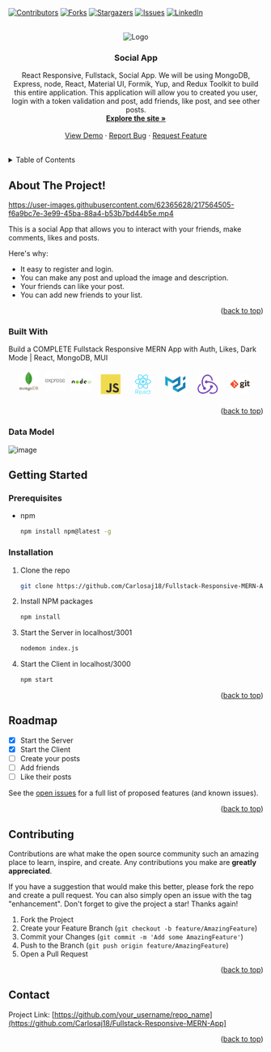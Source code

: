 <a name="readme-top"></a>
<!--
*** Thanks for checking out the Best-README-Template. If you have a suggestion
*** that would make this better, please fork the repo and create a pull request
*** or simply open an issue with the tag "enhancement".
*** Don't forget to give the project a star!
*** Thanks again! Now go create something AMAZING! :D
-->



<!-- PROJECT SHIELDS -->
<!--
*** I'm using markdown "reference style" links for readability.
*** Reference links are enclosed in brackets [ ] instead of parentheses ( ).
*** See the bottom of this document for the declaration of the reference variables
*** for contributors-url, forks-url, etc. This is an optional, concise syntax you may use.
*** https://www.markdownguide.org/basic-syntax/#reference-style-links
-->
[![Contributors][contributors-shield]][contributors-url]
[![Forks][forks-shield]][forks-url]
[![Stargazers][stars-shield]][stars-url]
[![Issues][issues-shield]][issues-url]
[![LinkedIn][linkedin-shield]][linkedin-url]



<!-- PROJECT LOGO -->
<br />
<div align="center">
  <a>
    <img src="https://user-images.githubusercontent.com/62365628/214876004-be858914-bb6b-4b6e-8c40-b49112ff0d30.png" alt="Logo" width="80" height="80">
  </a>

  <h3 align="center">Social App </h3>

  <p align="center">
    React Responsive, Fullstack, Social App. We will be using MongoDB, Express, node, React, Material UI, Formik, Yup, and Redux Toolkit to build this entire application. This application will allow you to created you user, login with a token validation and post, add friends, like post, and see other posts.
    <br />
    <a href="https://github.com/Carlosaj18/Fullstack-Responsive-MERN-App"><strong>Explore the site »</strong></a>
    <br />
    <br />
    <a href="https://github.com/Carlosaj18/Fullstack-Responsive-MERN-App">View Demo</a>
    ·
    <a href="https://github.com/Carlosaj18/Fullstack-Responsive-MERN-App/issues">Report Bug</a>
    ·
    <a href="https://github.com/Carlosaj18/Fullstack-Responsive-MERN-App/issues">Request Feature</a>
  </p>
</div>

<br />
<!-- TABLE OF CONTENTS -->
<details>
  <summary>Table of Contents</summary>
  <ol>
    <li>
      <a href="#about-the-project">About The Project</a>
      <ul>
        <li><a href="#built-with">Built With</a></li>
        <li><a href="#data-model">Data Model</a></li>
      </ul>
    </li>
    <li>
      <a href="#getting-started">Getting Started</a>
      <ul>
        <li><a href="#prerequisites">Prerequisites</a></li>
        <li><a href="#installation">Installation</a></li>
      </ul>
    </li>
    <li><a href="#usage">Usage</a></li>
    <li><a href="#roadmap">Roadmap</a></li>
    <li><a href="#contributing">Contributing</a></li>
    <li><a href="#contact">Contact</a></li>
  </ol>
</details>



<!-- ABOUT THE PROJECT -->
## About The Project!




https://user-images.githubusercontent.com/62365628/217564505-f6a9bc7e-3e99-45ba-88a4-b53b7bd44b5e.mp4





This is a social App that allows you to interact with your friends, make comments, likes and posts. 

Here's why:
* It easy to register and login. 
* You can make any post and upload the image and description.
* Your friends can like your post. 
* You can add new friends to your list. 
<p align="right">(<a href="#readme-top">back to top</a>)</p>


### Built With

Build a COMPLETE Fullstack Responsive MERN App with Auth, Likes, Dark Mode | React, MongoDB, MUI

<p align="center">
  <a target="_blank" rel="noopener noreferrer"> <img src="https://github.com/devicons/devicon/blob/1119b9f84c0290e0f0b38982099a2bd027a48bf1/icons/mongodb/mongodb-original-wordmark.svg" alt="Mongo" height="40" style="vertical-align:top; margin:4px"></a>
  <a target="_blank" rel="noopener noreferrer"> <img src="https://github.com/devicons/devicon/blob/1119b9f84c0290e0f0b38982099a2bd027a48bf1/icons/express/express-original-wordmark.svg" alt="Express" height="40" style="vertical-align:top; margin:4px"></a>
  <a target="_blank" rel="noopener noreferrer"> <img src="https://github.com/devicons/devicon/blob/1119b9f84c0290e0f0b38982099a2bd027a48bf1/icons/nodejs/nodejs-original-wordmark.svg" alt="Node" height="40" style="vertical-align:top; margin:4px"></a>
  <a target="_blank" rel="noopener noreferrer"> <img src="https://github.com/devicons/devicon/blob/1119b9f84c0290e0f0b38982099a2bd027a48bf1/icons/javascript/javascript-original.svg" alt="Firebase" height="40" style="vertical-align:top; margin:10px"></a>
  <a target="_blank" rel="noopener noreferrer"> <img src="https://github.com/devicons/devicon/blob/master/icons/react/react-original-wordmark.svg" alt="React" height="40" style="vertical-align:top; margin:10px"</a>
   <a> <img src="https://github.com/devicons/devicon/blob/1119b9f84c0290e0f0b38982099a2bd027a48bf1/icons/materialui/materialui-original.svg" alt="MaterialUi" height="40" style="vertical-align:top; margin:10px"></a>
  <a> <img src="https://github.com/devicons/devicon/blob/1119b9f84c0290e0f0b38982099a2bd027a48bf1/icons/redux/redux-original.svg" alt="Redux" height="40" style="vertical-align:top; margin:10px"></a>
   <a> <img src="https://github.com/devicons/devicon/blob/1119b9f84c0290e0f0b38982099a2bd027a48bf1/icons/git/git-original-wordmark.svg" alt="MaterialUi" height="40" style="vertical-align:top; margin:10px"></a>
</p>
  
  

<p align="right">(<a href="#readme-top">back to top</a>)</p>

### Data Model

![image](https://user-images.githubusercontent.com/62365628/226129656-bded07f5-3d6d-4fe3-9651-cd54554606b5.png)


<!-- GETTING STARTED -->
## Getting Started

### Prerequisites

* npm
  ```sh
  npm install npm@latest -g
  ```

### Installation

1. Clone the repo
   ```sh
   git clone https://github.com/Carlosaj18/Fullstack-Responsive-MERN-App.git
   ```
2. Install NPM packages
   ```sh
   npm install
   ```
3. Start the Server in localhost/3001
   ```sh
   nodemon index.js
   ```
4. Start the Client in localhost/3000
   ```sh
   npm start
   ```
   
<p align="right">(<a href="#readme-top">back to top</a>)</p>


<!-- ROADMAP -->
## Roadmap

- [x] Start the Server
- [x] Start the Client  
- [ ] Create your posts 
- [ ] Add friends 
- [ ] Like their posts 

See the [open issues](https://github.com/Carlosaj18/Fullstack-Responsive-MERN-App/issues) for a full list of proposed features (and known issues).

<p align="right">(<a href="#readme-top">back to top</a>)</p>



<!-- CONTRIBUTING -->
## Contributing

Contributions are what make the open source community such an amazing place to learn, inspire, and create. Any contributions you make are **greatly appreciated**.

If you have a suggestion that would make this better, please fork the repo and create a pull request. You can also simply open an issue with the tag "enhancement".
Don't forget to give the project a star! Thanks again!

1. Fork the Project
2. Create your Feature Branch (`git checkout -b feature/AmazingFeature`)
3. Commit your Changes (`git commit -m 'Add some AmazingFeature'`)
4. Push to the Branch (`git push origin feature/AmazingFeature`)
5. Open a Pull Request

<p align="right">(<a href="#readme-top">back to top</a>)</p>

<!-- CONTACT -->
## Contact

Project Link: [https://github.com/your_username/repo_name](https://github.com/Carlosaj18/Fullstack-Responsive-MERN-App]

<p align="right">(<a href="#readme-top">back to top</a>)</p>


<!-- MARKDOWN LINKS & IMAGES -->
<!-- https://www.markdownguide.org/basic-syntax/#reference-style-links -->
[contributors-shield]: https://img.shields.io/github/contributors/othneildrew/Best-README-Template.svg?style=for-the-badge
[contributors-url]: https://github.com/Carlosaj18/Fullstack-Responsive-MERN-App/graphs/contributors
[forks-shield]: https://img.shields.io/github/forks/othneildrew/Best-README-Template.svg?style=for-the-badge
[forks-url]: https://github.com/Carlosaj18/Fullstack-Responsive-MERN-App/network/members
[stars-shield]: https://img.shields.io/github/stars/othneildrew/Best-README-Template.svg?style=for-the-badge
[stars-url]: https://github.com/othneildrew/Best-README-Template/stargazers
[issues-shield]: https://img.shields.io/github/issues/othneildrew/Best-README-Template.svg?style=for-the-badge
[issues-url]: https://github.com/Carlosaj18/Fullstack-Responsive-MERN-App/issues
[linkedin-shield]: https://img.shields.io/badge/-LinkedIn-black.svg?style=for-the-badge&logo=linkedin&colorB=555
[linkedin-url]: https://www.linkedin.com/in/carlos-jaramillo-full-stack-developer/
[product-screenshot]: https://user-images.githubusercontent.com/62365628/216798918-82c7b3c2-8936-4e80-bf5d-9b83d2a1f3bc.mp4
[Next.js]: https://img.shields.io/badge/next.js-000000?style=for-the-badge&logo=nextdotjs&logoColor=white
[Next-url]: https://nextjs.org/
[React-url]: https://reactjs.org/
[Vue.js]: https://img.shields.io/badge/Vue.js-35495E?style=for-the-badge&logo=vuedotjs&logoColor=4FC08D
[Vue-url]: https://vuejs.org/
[Angular.io]: https://img.shields.io/badge/Angular-DD0031?style=for-the-badge&logo=angular&logoColor=white
[Angular-url]: https://angular.io/
[Svelte.dev]: https://img.shields.io/badge/Svelte-4A4A55?style=for-the-badge&logo=svelte&logoColor=FF3E00
[Svelte-url]: https://svelte.dev/
[Laravel.com]: https://img.shields.io/badge/Laravel-FF2D20?style=for-the-badge&logo=laravel&logoColor=white
[Laravel-url]: https://laravel.com
[Bootstrap.com]: https://img.shields.io/badge/Bootstrap-563D7C?style=for-the-badge&logo=bootstrap&logoColor=white
[Bootstrap-url]: https://getbootstrap.com
[JQuery.com]: https://img.shields.io/badge/jQuery-0769AD?style=for-the-badge&logo=jquery&logoColor=white
[JQuery-url]: https://jquery.com 
